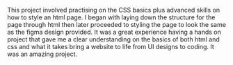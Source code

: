 This project involved practising on the CSS basics plus advanced skills on how to style an html page. I began with laying down the structure for the page through html then later proceeded to styling the page to look the same as the figma design provided. It was a great experience having a hands on project that gave me a clear understanding on the basics of both html and css and what it takes bring a website to life from UI designs to coding. It was an amazing project.